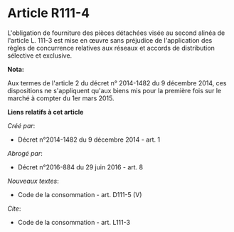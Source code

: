 # Article R111-4

L'obligation de fourniture des pièces détachées visée au second alinéa de l'article L. 111-3 est mise en œuvre sans préjudice
de l'application des règles de concurrence relatives aux réseaux et accords de distribution sélective et exclusive.

**Nota:**

Aux termes de l'article 2 du décret n° 2014-1482 du 9 décembre 2014, ces dispositions ne s'appliquent qu'aux biens mis pour
la première fois sur le marché à compter du 1er mars 2015.

**Liens relatifs à cet article**

_Créé par_:

  - Décret n°2014-1482 du 9 décembre 2014 - art. 1

_Abrogé par_:

  - Décret n°2016-884 du 29 juin 2016 - art. 8

_Nouveaux textes_:

  - Code de la consommation - art. D111-5 (V)

_Cite_:

  - Code de la consommation - art. L111-3
